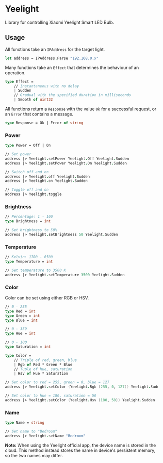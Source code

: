 # Yeelight

Library for controlling Xiaomi Yeelight Smart LED Bulb.

## Usage

All functions take an `IPAddress` for the target light.
```fsharp
let address = IPAddress.Parse "192.168.0.x"
```

Many functions take an `Effect` that determines the behaviour of an operation.
```fsharp
type Effect =
	// Instantaneous with no delay
	| Sudden
	// Gradual with the specified duration in milliseconds
	| Smooth of uint32
```

All functions return a `Response` with the value `Ok` for a successful request, or an `Error` that contains a message.
```fsharp
type Response = Ok | Error of string
```

### Power

```fsharp
type Power = Off | On
```

```fsharp
// Set power
address |> Yeelight.setPower Yeelight.Off Yeelight.Sudden
address |> Yeelight.setPower Yeelight.On Yeelight.Sudden

// Switch off and on
address |> Yeelight.off Yeelight.Sudden
address |> Yeelight.on Yeelight.Sudden

// Toggle off and on
address |> Yeelight.toggle
```

### Brightness

```fsharp
// Percentage: 1 - 100
type Brightness = int
```

```fsharp
// Set brightness to 50%
address |> Yeelight.setBrightness 50 Yeelight.Sudden
```

### Temperature

```fsharp
// Kelvin: 1700 - 6500
type Temperature = int
```

```fsharp
// Set temperature to 3500 K
address |> Yeelight.setTemperature 3500 Yeelight.Sudden
```

### Color

Color can be set using either RGB or HSV.

```fsharp
// 0 - 255
type Red = int
type Green = int
type Blue = int

// 0 - 359
type Hue = int

// 0 - 100
type Saturation = int

type Color =
	// Triple of red, green, blue
	| Rgb of Red * Green * Blue
	// Tuple of hue, saturation
	| Hsv of Hue * Saturation
```

```fsharp
// Set color to red = 255, green = 0, blue = 127
address |> Yeelight.setColor (Yeelight.Rgb (255, 0, 127)) Yeelight.Sudden

// Set color to hue = 180, saturation = 50
address |> Yeelight.setColor (Yeelight.Hsv (180, 50)) Yeelight.Sudden
```

### Name

```fsharp
type Name = string
```

```fsharp
// Set name to "Bedroom"
address |> Yeelight.setName "Bedroom"
```

__Note:__ When using the Yeelight official app, the device name is stored in the cloud. This method instead stores the name in device's persistent memory, so the two names may differ.
